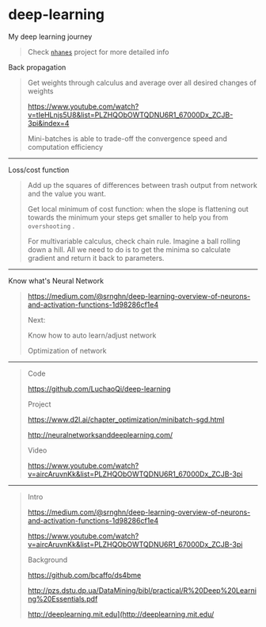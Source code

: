 # deep-learning
My deep learning journey

> Check [`nhanes`](https://github.com/LuchaoQi/NHANES) project for more detailed info

Back propagation

> Get weights through calculus and average over all desired changes of weights
>
> https://www.youtube.com/watch?v=tIeHLnjs5U8&list=PLZHQObOWTQDNU6R1_67000Dx_ZCJB-3pi&index=4
>
> Mini-batches is able to trade-off the convergence speed and computation efficiency

------

Loss/cost function

> Add up the squares of differences between trash output from network and the value you want.
>
> Get local minimum of cost function: when the slope is flattening out towards the minimum your steps get smaller to help you from `overshooting` . 
>
> For multivariable calculus, check chain rule. Imagine a ball rolling down a hill. All we need to do is to get the minima so calculate gradient and return it back to parameters.

------

Know what's Neural Network

> https://medium.com/@srnghn/deep-learning-overview-of-neurons-and-activation-functions-1d98286cf1e4
>
> Next:
>
> Know how to auto learn/adjust network
>
> Optimization of network

------

> Code
>
> https://github.com/LuchaoQi/deep-learning
>
> Project
>
> https://www.d2l.ai/chapter_optimization/minibatch-sgd.html
>
> http://neuralnetworksanddeeplearning.com/
>
> Video
>
> https://www.youtube.com/watch?v=aircAruvnKk&list=PLZHQObOWTQDNU6R1_67000Dx_ZCJB-3pi 

---

> Intro
>
> https://medium.com/@srnghn/deep-learning-overview-of-neurons-and-activation-functions-1d98286cf1e4
>
> https://www.youtube.com/watch?v=aircAruvnKk&list=PLZHQObOWTQDNU6R1_67000Dx_ZCJB-3pi
>
> Background
>
> https://github.com/bcaffo/ds4bme 
>
> http://pzs.dstu.dp.ua/DataMining/bibl/practical/R%20Deep%20Learning%20Essentials.pdf
>
> http://deeplearning.mit.edu](http://deeplearning.mit.edu/
